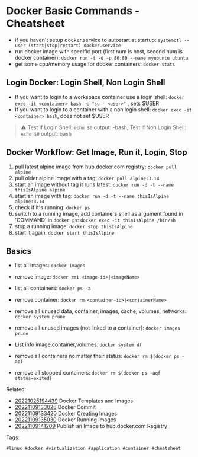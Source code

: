 # Docker Basic Commands - Cheatsheet

* if you haven't setup docker.service to autostart at startup: `systemctl
  --user (start|stop|restart) docker.service`
* run docker image with specific port (first num is host, second num is docker
  container): `docker run -t -d -p 80:80 --name myubuntu ubuntu`
* get some cpu/memory usage for docker containers: `docker stats`

## Login Docker: Login Shell, Non Login Shell

* If you want to login to a workspace container use a login shell: `docker exec
  -it <container> bash -c "su - <user>"` , sets \$USER
* If you want to login to a container with a non login shell: `docker exec -it
  <container> bash`, does not set \$USER

> ⚠️  Test if Login Shell: `echo $0` output: -bash, Test if Non Login Shell:
`echo $0` output: bash

## Docker Workflow: Get Image, Run it, Login, Stop

1. pull latest alpine image from hub.docker.com registry: `docker pull alpine`
1. pull older alpine image with a tag: `docker pull alpine:3.14`
2. start an image without tag it runs latest: `docker run -d -t --name
   thisIsAlpine alpine`
2. start an image with tag: `docker run -d -t --name thisIsAlpine alpine:3.14`
3. check if it's running: `docker ps`
4. switch to a running image, add containers shell as argument found in
   'COMMAND' in `docker ps`: `docker exec -it thisIsAlpine /bin/sh`
5. stop a running image: `docker stop thisIsAlpine`
6. start it again: `docker start thisIsAlpine`

## Basics

* list all images: `docker images`
* remove image: `docker rmi <image-id>|<imageName>`
* list all containers: `docker ps -a`
* remove container: `docker rm <container-id>|<containerName>`
* remove all unused data, container, images, cache, volumes, networks: `docker system prune`
* remove all unused images (not linked to a container): `docker images prune`
* List info image,container,volumes: `docker system df`


* remove all containers no matter their status: `docker rm $(docker ps -aq)`
* remove all stopped containers: `docker rm $(docker ps -aqf status=exited)`

Related:

* [20221025194439](/20221025194439/) Docker Templates and Images
* [20221109133025](/20221109133025/) Docker Commit
* [20221109133420](/20221109133420/) Docker Creating Images
* [20221109135030](/20221109135030/) Docker Running Images
* [20221109141209](/20221109141209/) Publish an Image to hub.docker.com Registry

Tags:

    #linux #docker #virtualization #application #container #cheatsheet
